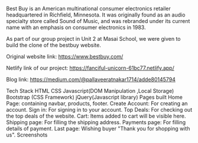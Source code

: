 Best Buy is an American multinational consumer electronics retailer headquartered in Richfield, Minnesota. It was originally found as an audio specialty store called Sound of Music, and was rebranded under its current name with an emphasis on consumer electronics in 1983.

As part of our group project in Unit 2 at Masai School, we were given to build the clone of the bestbuy website.

Original website link: https://www.bestbuy.com/

Netlify link of our project: https://fanciful-unicorn-61bc77.netlify.app/

Blog link: https://medium.com/@pallaveeratnakar1714/adde80145794




Tech Stack
HTML
CSS
Javascript(DOM Manipulation ,Local Storage)
Bootstrap (CSS Framework)
jQuery(Javascript library)
Pages built
Home Page: containing navbar, products, footer.
Create Account: For creating an account.
Sign in: For signing in to your account.
Top Deals: For checking out the top deals of the website.
Cart: Items added to cart will be visible here.
Shipping page: For filling the shipping address.
Payments page: For filling details of payment.
Last page: Wishing buyer "Thank you for shopping with us".
Screenshots
